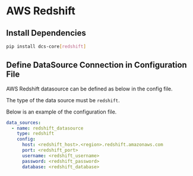 # **AWS Redshift**

## Install Dependencies

```bash
pip install dcs-core[redshift]
```

## Define DataSource Connection in Configuration File

AWS Redshift datasource can be defined as below in the config file.

The type of the data source must be `redshift`.

Below is an example of the configuration file.

```yaml
data_sources:
  - name: redshift_datasource
    type: redshift
    config:
      host: <redshift_host>.<region>.redshift.amazonaws.com
      port: <redshift_port>
      username: <redshift_username>
      password: <redshift_password>
      database: <redshift_database>
```
